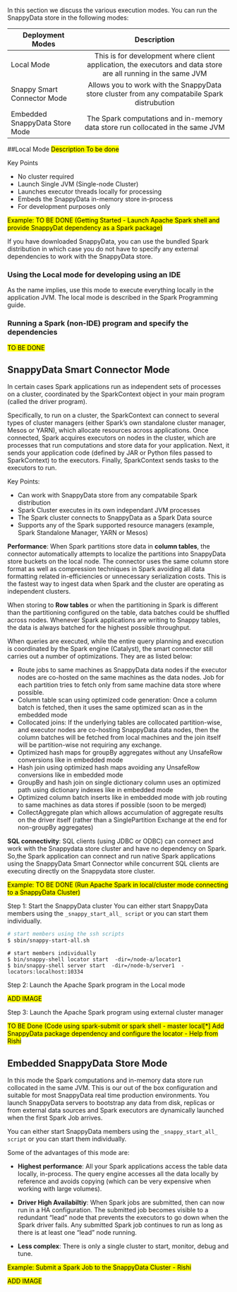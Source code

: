 In this section we discuss the various execution modes. You can run the SnappyData store in the following modes:

| Deployment Modes        |Description            |
| ------------- |:-------------:|
| Local Mode|This is for development where client application, the executors and data store are all running in the same JVM|
| Snappy Smart Connector Mode|Allows you to work with the SnappyData store cluster from any compatabile Spark distrubution|
| Embedded SnappyData Store Mode|The Spark computations and in-memory data store run collocated in the same JVM|

##Local Mode
<mark> Description To be done </mark>

Key Points

* No cluster required
* Launch Single JVM (Single-node Cluster)
* Launches executor threads locally for processing
* Embeds the SnappyData in-memory store in-process
* For development purposes only


<mark>Example: TO BE DONE (Getting Started - Launch Apache Spark shell and provide SnappyDat dependency as a Spark package)
</mark>

If you have downloaded SnappyData, you can use the bundled Spark distribution in which case you do not have to specify any external dependencies to work with the SnappyData store.

### Using the Local mode for developing using an IDE

As the name implies, use this mode to execute everything locally in the application JVM. The local mode is described in the Spark Programming guide.


### Running a Spark (non-IDE) program and specify the dependencies

<mark> TO BE DONE </mark>

## SnappyData Smart Connector Mode
In certain cases Spark applications run as independent sets of processes on a cluster, coordinated by the SparkContext object in your main program (called the driver program).

Specifically, to run on a cluster, the SparkContext can connect to several types of cluster managers (either Spark’s own standalone cluster manager, Mesos or YARN), which allocate resources across applications. Once connected, Spark acquires executors on nodes in the cluster, which are processes that run computations and store data for your application. Next, it sends your application code (defined by JAR or Python files passed to SparkContext) to the executors. Finally, SparkContext sends tasks to the executors to run.

Key Points:

* Can work with SnappyData store from any compatabile Spark distribution
* Spark Cluster executes in its own independant JVM processes
* The Spark cluster connects to SnappyData as a Spark Data source
* Supports any of the Spark supported resource managers (example, Spark Standalone Manager, YARN or Mesos)

**Performance**: When Spark partitions store data in **column tables**, the connector automatically attempts to localize the partitions into SnappyData store buckets on the local node. The connector uses the same column store format as well as compression techniques in Spark avoiding all data formatting related in-efficiencies or unnecessary serialization costs. This is the fastest way to ingest data when Spark and the cluster are operating as independent clusters. 

When storing to **Row tables** or when the partitioning in Spark is different than the partitioning configured on the table, data batches could be shuffled across nodes. Whenever Spark applications are writing to Snappy tables, the data is always batched for the highest possible throughput.

When queries are executed, while the entire query planning and execution is coordinated by the Spark engine (Catalyst), the smart connector still carries out a number of optimizations. They are as listed below:

* Route jobs to same machines as SnappyData data nodes if the executor nodes are co-hosted on the same machines as the data nodes. Job for each partition tries to fetch only from same machine data store where possible.
* Column table scan using optimized code generation: Once a column batch is fetched, then it uses the same optimized scan as in the embedded mode
* Collocated joins: If the underlying tables are collocated partition-wise, and executor nodes are co-hosting SnappyData data nodes, then the column batches will be fetched from local machines and the join itself will be partition-wise not requiring any exchange.
* Optimized hash maps for groupBy aggregates without any UnsafeRow conversions like in embedded mode
* Hash join using optimized hash maps avoiding any UnsafeRow conversions like in embedded mode
* GroupBy and hash join on single dictionary column uses an optimized path using dictionary indexes like in embedded mode
* Optimized column batch inserts like in embedded mode with job routing to same machines as data stores if possible (soon to be merged)
* CollectAggregate plan which allows accumulation of aggregate results on the driver itself (rather than a SinglePartition Exchange at the end for non-groupBy aggregates)

**SQL connectivity**: SQL clients (using JDBC or ODBC) can connect and work with the Snappydata store cluster and have no dependency on Spark. So,the Spark application can connect and run native Spark applications using the SnappyData Smart Connector while concurrent SQL clients are executing directly on the Snappydata store cluster.

<mark>Example: TO BE DONE (Run Apache Spark in local/cluster mode connecting to a SnappyData Cluster)

Step 1: Start the SnappyData cluster
You can either start SnappyData members using the `_snappy_start_all_ script` or you can start them individually.

```bash
# start members using the ssh scripts 
$ sbin/snappy-start-all.sh
```

```
# start members individually
$ bin/snappy-shell locator start  -dir=/node-a/locator1 
$ bin/snappy-shell server start  -dir=/node-b/server1  -locators:localhost:10334
```

Step 2: Launch the Apache Spark program in the Local mode

<mark> ADD IMAGE </mark> 

Step 3: Launch the Apache Spark program using external cluster manager

<mark> TO BE Done (Code using spark-submit or spark shell - master local[*] Add SnappyData package dependency and configure the locator - Help from Rishi</mark>

## Embedded SnappyData Store Mode
In this mode the Spark computations and in-memory data store run collocated in the same JVM. This is our out of the box configuration and suitable for most SnappyData real time production environments. You launch SnappyData servers to bootstrap any data from disk, replicas or from external data sources and Spark executors are dynamically launched when the first Spark Job arrives. 

You can either start SnappyData members using the `_snappy_start_all_ script` or you can start them individually.

Some of the advantages of this mode are:

* **Highest performance**: All your Spark applications access the table data locally, in-process. The query engine accesses all the data locally by reference and avoids copying (which can be very expensive when working with large volumes).

* **Driver High Availabiltiy**: When Spark jobs are submitted, then can now run in a HA configuration. The submitted job becomes visible to a redundant “lead” node that prevents the executors to go down when the Spark driver fails. Any submitted Spark job continues to run as long as there is at least one “lead” node running.

* **Less complex**: There is only a single cluster to start, monitor, debug and tune.

<mark>Example: Submit a Spark Job to the SnappyData Cluster - Rishi</mark>

<mark> ADD IMAGE </mark>